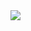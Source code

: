 <a href="https://portal.azure.com/#create/Microsoft.Template/uri/https%3A%2F%2Fraw.githubusercontent.com%2Fneilpeterson%2Fbrian-templates%2Fmaster%2Fazuredeploy.json" target="_blank">
    <img src="http://azuredeploy.net/deploybutton.png"/>
</a>